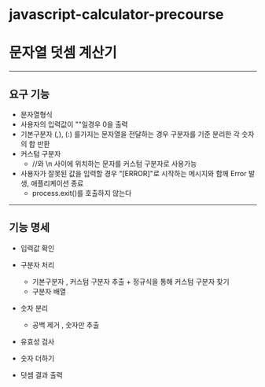 # javascript-calculator-precourse

# 문자열 덧셈 계산기

---

## 요구 기능

- 문자열형식
- 사용자의 입력값이 ""일경우 0을 출력
- 기본구분자 (,), (:) 를가지는 문자열을 전달하는 경우 구분자를 기준 분리한 각 숫자의 합 반환
- 커스텀 구분자
  - //와 \n 사이에 위치하는 문자를 커스텀 구분자로 사용가능
- 사용자가 잘못된 값을 입력할 경우 "[ERROR]"로 시작하는 메시지와 함께 Error 발생, 애플리케이션 종료
  - process.exit()를 호출하지 않는다

---

## 기능 명세

- 입력값 확인

- 구분자 처리

  - 기본구분자 , 커스텀 구분자 추출 + 정규식을 통해 커스텀 구분자 찾기
  - 구분자 배열

- 숫자 분리

  - 공백 제거 , 숫자만 추출

- 유효성 검사

- 숫자 더하기

- 덧셈 결과 출력
